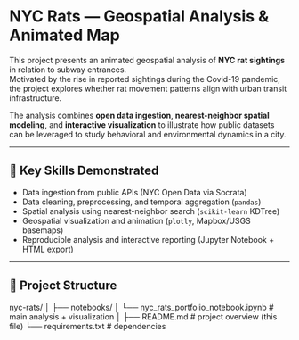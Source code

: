 # NYC Rats — Geospatial Analysis & Animated Map

This project presents an animated geospatial analysis of **NYC rat sightings** in relation to subway entrances.  
Motivated by the rise in reported sightings during the Covid-19 pandemic, the project explores whether rat movement patterns align with urban transit infrastructure.  

The analysis combines **open data ingestion**, **nearest-neighbor spatial modeling**, and **interactive visualization** to illustrate how public datasets can be leveraged to study behavioral and environmental dynamics in a city.

---

## 🔑 Key Skills Demonstrated
- Data ingestion from public APIs (NYC Open Data via Socrata)  
- Data cleaning, preprocessing, and temporal aggregation (`pandas`)  
- Spatial analysis using nearest-neighbor search (`scikit-learn` KDTree)  
- Geospatial visualization and animation (`plotly`, Mapbox/USGS basemaps)  
- Reproducible analysis and interactive reporting (Jupyter Notebook + HTML export)  

---

## 📂 Project Structure
nyc-rats/
│
├── notebooks/
│ └── nyc_rats_portfolio_notebook.ipynb # main analysis + visualization
│
├── README.md # project overview (this file)
└── requirements.txt # dependencies